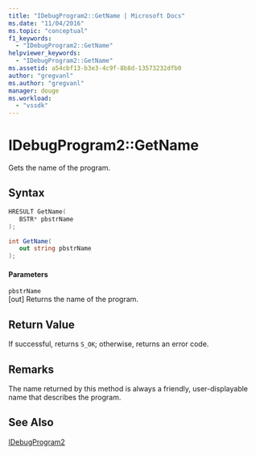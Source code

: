 ```yaml
---
title: "IDebugProgram2::GetName | Microsoft Docs"
ms.date: "11/04/2016"
ms.topic: "conceptual"
f1_keywords: 
  - "IDebugProgram2::GetName"
helpviewer_keywords: 
  - "IDebugProgram2::GetName"
ms.assetid: a54cbf13-b3e3-4c9f-8b8d-13573232dfb0
author: "gregvanl"
ms.author: "gregvanl"
manager: douge
ms.workload: 
  - "vssdk"
---
```

# IDebugProgram2::GetName
Gets the name of the program.  
  
## Syntax  
  
```cpp  
HRESULT GetName(   
   BSTR* pbstrName  
);  
```  
  
```csharp  
int GetName(   
   out string pbstrName  
);  
```  
  
#### Parameters  
 `pbstrName`  
 [out] Returns the name of the program.  
  
## Return Value  
 If successful, returns `S_OK`; otherwise, returns an error code.  
  
## Remarks  
 The name returned by this method is always a friendly, user-displayable name that describes the program.  
  
## See Also  
 [IDebugProgram2](../../../extensibility/debugger/reference/idebugprogram2.md)